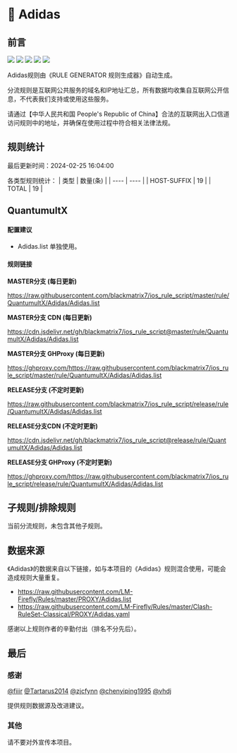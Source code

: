# 🧸 Adidas

## 前言

![](https://shields.io/badge/-移除重复规则-ff69b4) ![](https://shields.io/badge/-DOMAIN与DOMAIN--SUFFIX合并-green) ![](https://shields.io/badge/-DOMAIN--SUFFIX间合并-critical) ![](https://shields.io/badge/-DOMAIN--SUFFIX与DOMAIN--KEYWORD合并-blue) ![](https://shields.io/badge/-IP--CIDR(6)合并-blueviolet) 

Adidas规则由《RULE GENERATOR 规则生成器》自动生成。

分流规则是互联网公共服务的域名和IP地址汇总，所有数据均收集自互联网公开信息，不代表我们支持或使用这些服务。

请通过【中华人民共和国 People's Republic of China】合法的互联网出入口信道访问规则中的地址，并确保在使用过程中符合相关法律法规。

## 规则统计

最后更新时间：2024-02-25 16:04:00

各类型规则统计：
| 类型 | 数量(条)  | 
| ---- | ----  |
| HOST-SUFFIX | 19  | 
| TOTAL | 19  | 


## QuantumultX 

#### 配置建议
- Adidas.list 单独使用。

#### 规则链接
**MASTER分支 (每日更新)**

https://raw.githubusercontent.com/blackmatrix7/ios_rule_script/master/rule/QuantumultX/Adidas/Adidas.list

**MASTER分支 CDN (每日更新)**

https://cdn.jsdelivr.net/gh/blackmatrix7/ios_rule_script@master/rule/QuantumultX/Adidas/Adidas.list

**MASTER分支 GHProxy (每日更新)**

https://ghproxy.com/https://raw.githubusercontent.com/blackmatrix7/ios_rule_script/master/rule/QuantumultX/Adidas/Adidas.list

**RELEASE分支 (不定时更新)**

https://raw.githubusercontent.com/blackmatrix7/ios_rule_script/release/rule/QuantumultX/Adidas/Adidas.list

**RELEASE分支CDN (不定时更新)**

https://cdn.jsdelivr.net/gh/blackmatrix7/ios_rule_script@release/rule/QuantumultX/Adidas/Adidas.list

**RELEASE分支 GHProxy (不定时更新)**

https://ghproxy.com/https://raw.githubusercontent.com/blackmatrix7/ios_rule_script/release/rule/QuantumultX/Adidas/Adidas.list

## 子规则/排除规则


当前分流规则，未包含其他子规则。

## 数据来源

《Adidas》的数据来自以下链接，如与本项目的《Adidas》规则混合使用，可能会造成规则大量重复。

- https://raw.githubusercontent.com/LM-Firefly/Rules/master/PROXY/Adidas.list
- https://raw.githubusercontent.com/LM-Firefly/Rules/master/Clash-RuleSet-Classical/PROXY/Adidas.yaml


感谢以上规则作者的辛勤付出（排名不分先后）。

## 最后

### 感谢

[@fiiir](https://github.com/fiiir) [@Tartarus2014](https://github.com/Tartarus2014) [@zjcfynn](https://github.com/zjcfynn) [@chenyiping1995](https://github.com/chenyiping1995) [@vhdj](https://github.com/vhdj)

提供规则数据源及改进建议。

### 其他

请不要对外宣传本项目。